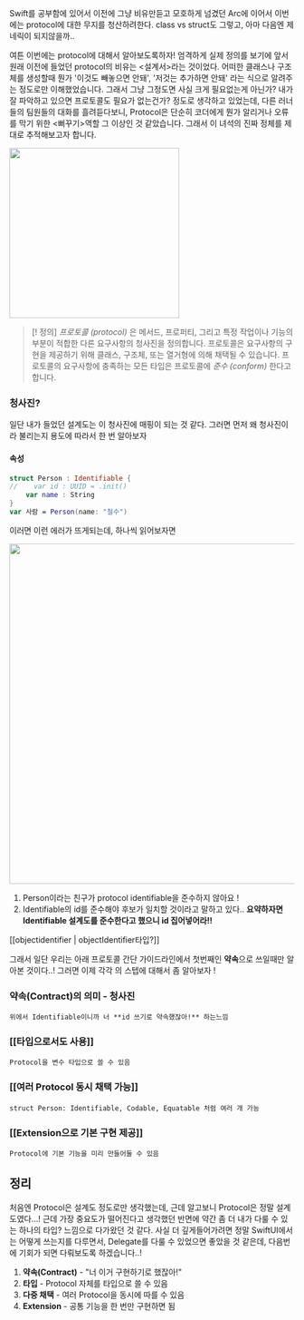 Swift를 공부함에 있어서 이전에 그냥 비유만듣고 모호하게 넘겼던 Arc에 이어서 이번에는 protocol에 대한 무지를 청산하려한다. class vs struct도 그렇고, 아마 다음엔 제네릭이 되지않을까..

여튼 이번에는 protocol에 대해서 알아보도록하자!
엄격하게 실제 정의를 보기에 앞서 원래 이전에 들었던 protocol의 비유는 <설계서>라는 것이었다. 
어떠한 클래스나 구조체를 생성할때 뭔가 '이것도 빼놓으면 안돼', '저것는 추가하면 안돼' 라는 식으로 알려주는 정도로만 이해했었습니다.
그래서 그냥 그정도면 사실 크게 필요없는게 아닌가? 내가 잘 파악하고 있으면 프로토콜도 필요가 없는건가? 정도로 생각하고 있었는데, 
다른 러너들의 팀원들의 대화를 흘려듣다보니, Protocol은 단순히 코더에게 뭔가 알리거나 오류를 막기 위한 <뻐꾸기>역할 그 이상인 것 같았습니다. 그래서 이 녀석의 진짜 정체를 제대로 추적해보고자 합니다.

<img src="https://velog.velcdn.com/images/bishoe01/post/a6a162cf-d79a-4418-84ea-5548a7917030/image.png" width=300/>

> [! 정의]
> _프로토콜 (protocol)_ 은 메서드, 프로퍼티, 그리고 특정 작업이나 기능의 부분이 적합한 다른 요구사항의 청사진을 정의합니다. 프로토콜은 요구사항의 구현을 제공하기 위해 클래스, 구조체, 또는 열거형에 의해 채택될 수 있습니다. 프로토콜의 요구사항에 충족하는 모든 타입은 프로토콜에 _준수 (conform)_ 한다고 합니다.

### 청사진?
일단 내가 들었던 설계도는 이 청사진에 매핑이 되는 것 같다. 그러면 먼저 왜 청사진이라 불리는지 용도에 따라서 한 번 알아보자

####  속성  
```swift
struct Person : Identifiable {
//    var id : UUID = .init()
    var name : String
}
var 사람 = Person(name: "철수")
```
이러면 이런 에러가 뜨게되는데, 하나씩 읽어보자면 

<img src="https://velog.velcdn.com/images/bishoe01/post/da7a77aa-1d30-4779-b2f6-583cb20a0813/image.png" width=600/>

1. Person이라는 친구가 protocol identifiable을 준수하지 않아요 ! 
2. Identifiable의 id를 준수해야 후보가 일치할 것이라고 말하고 있다..
**요약하자면 Identifiable 설계도를 준수한다고 했으니 id 집어넣어라!!**

[[objectidentifier | objectIdentifier타입?]]

그래서 일단 우리는 아래 프로토콜 간단 가이드라인에서 첫번째인 **약속**으로 쓰일때만 알아본 것이다..! 그러면 이제 각각 의 스텝에 대해서 좀 알아보자 ! 

### **약속(Contract)의 의미** - 청사진
	위에서 Identifiable이니까 너 **id 쓰기로 약속했잖아!** 하는느낌
   
### [[타입으로서도 사용]]
	Protocol을 변수 타입으로 쓸 수 있음

### [[여러 Protocol 동시 채택 가능]]
	struct Person: Identifiable, Codable, Equatable 처럼 여러 개 가능

### [[Extension으로 기본 구현 제공]]
	Protocol에 기본 기능을 미리 만들어둘 수 있음


## 정리

처음엔 Protocol은 설계도 정도로만 생각했는데, 
근데 알고보니 Protocol은 정말 설계도였다...! 근데 가장 중요도가 떨어진다고 생각했던 반면에 약간 좀 더 내가 다룰 수 있는 하나의 타입? 느낌으로 다가왔던 것 같다. 사실 더 깊게들어가려면 정말 SwiftUI에서는 어떻게 쓰는지를 다루면서, Delegate를 다룰 수 있었으면 좋았을 것 같은데, 다음번에 기회가 되면 다뤄보도록 하겠습니다..! 

1. **약속(Contract)** - "너 이거 구현하기로 했잖아!"
2. **타입** - Protocol 자체를 타입으로 쓸 수 있음
3. **다중 채택** - 여러 Protocol을 동시에 따를 수 있음
4. **Extension** - 공통 기능을 한 번만 구현하면 됨

